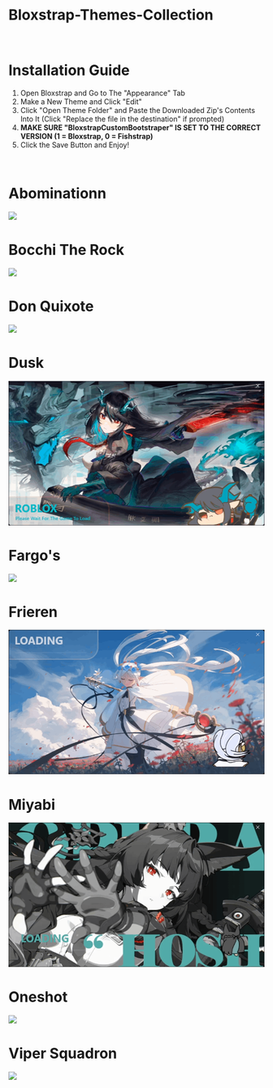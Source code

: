 # Bloxstrap-Themes-Collection

<br>

# Installation Guide
<ol>
  <li>
    Open Bloxstrap and Go to The "Appearance" Tab
  </li>
  <li>
    Make a New Theme and Click "Edit"
  </li>
  <li>
    Click "Open Theme Folder" and Paste the Downloaded Zip's Contents Into It (Click "Replace the file in the destination" if prompted)
  </li>
  <li>
    <b>MAKE SURE "BloxstrapCustomBootstraper" IS SET TO THE CORRECT VERSION (1 = Bloxstrap, 0 = Fishstrap)</b>
  </li>
  <li>
    Click the Save Button and Enjoy!
  </li>
</ol>

<br>

# Abominationn
<img src="https://github.com/DefNotAltAcc/Fishstrap-Themes-Collection/blob/main/Preview/Abom.png">

<br>

# Bocchi The Rock
<img src="https://github.com/DefNotAltAcc/Fishstrap-Themes-Collection/blob/main/Preview/Bocchi_The_Rock.gif">

<br>

# Don Quixote
<img src="https://github.com/DefNotAltAcc/Fishstrap-Themes-Collection/blob/main/Preview/Don_Quixote.png">

<br>

# Dusk 
<img src="Preview/Dusk.gif">

<br>

# Fargo's
<img src="https://github.com/DefNotAltAcc/Fishstrap-Themes-Collection/blob/main/Preview/Fargos.png">

<br>

# Frieren
<img src="Preview/Frieren.gif">

<br>

# Miyabi
<img src="Preview/Miyabi.gif">

<br>

# Oneshot
<img src="Preview/Oneshot.gif">

<br>

# Viper Squadron
<img src="https://github.com/DefNotAltAcc/Fishstrap-Themes-Collection/blob/main/Preview/Viper_Squadron.png">
